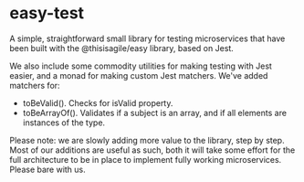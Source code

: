 # easy-test

A simple, straightforward small library for testing microservices that have been built  with the @thisisagile/easy library, based on Jest. 

We also include some commodity utilities for making testing with Jest easier, and a monad for making custom Jest matchers. We've added matchers for:

- toBeValid(). Checks for isValid property.
- toBeArrayOf(). Validates if a subject is an array, and if all elements are instances of the type.



Please note: we are slowly adding more value to the library, step by step. Most of our additions are useful as such, both it will take some effort for the full architecture to be in place to implement fully working microservices. Please bare with us.
